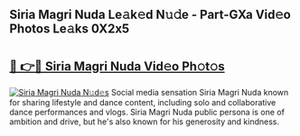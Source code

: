 ## Siria Magri Nuda Le𝚊k𝚎d N𝚞𝚍e - Part-GXa Vid𝚎o Photos Le𝚊ks 0X2x5

# <h2><a href="http://fbeboi.evod.top/?m=Siria+Magri+Nuda">🔗 👉🔴 Siria Magri Nuda Vid𝚎o Ph𝚘t𝚘s</a></h2>

[![Siria Magri Nuda N𝚞d𝚎s](https://i.imgur.com/8V9OHl7.gif)](http://fbeboi.evod.top/?m=Siria+Magri+Nuda)
Social media sensation Siria Magri Nuda known for sharing lifestyle and dance content, including solo and collaborative dance performances and vlogs. Siria Magri Nuda public persona is one of ambition and drive, but he's also known for his generosity and kindness. 
